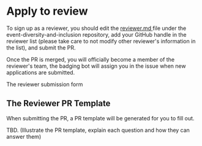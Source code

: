 # Apply to review

To sign up as a reviewer,  you should edit the [reviewer.md ](https://github.com/badging/event-diversity-and-inclusion/blob/master/.github/reviewers.md)file under the event-diversity-and-inclusion repository, add your GitHub handle in the reviewer list \(please take care to not modify other reviewer's information in the list\), and submit the PR. 

Once the PR is merged, you will officially become a member of the reviewer's team, the badging bot will assign you in the issue when new applications are submitted.

The reviewer submission form

## The Reviewer PR Template

When submitting the PR, a PR template will be generated for you to fill out.

TBD. \(Illustrate the PR template, explain each question and how they can answer them\)





